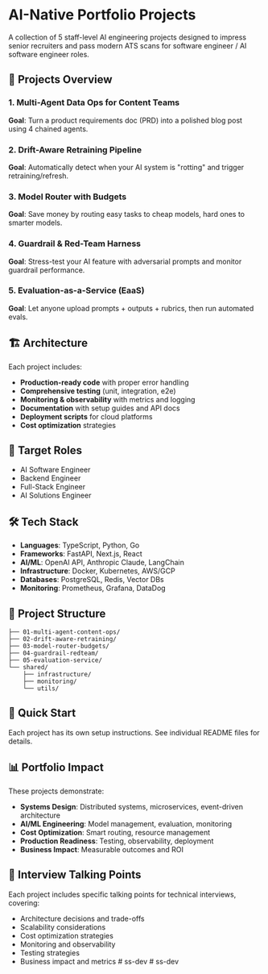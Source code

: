 # AI-Native Portfolio Projects

A collection of 5 staff-level AI engineering projects designed to impress senior recruiters and pass modern ATS scans for software engineer / AI software engineer roles.

## 🚀 Projects Overview

### 1. Multi-Agent Data Ops for Content Teams
**Goal**: Turn a product requirements doc (PRD) into a polished blog post using 4 chained agents.

### 2. Drift-Aware Retraining Pipeline  
**Goal**: Automatically detect when your AI system is "rotting" and trigger retraining/refresh.

### 3. Model Router with Budgets
**Goal**: Save money by routing easy tasks to cheap models, hard ones to smarter models.

### 4. Guardrail & Red-Team Harness
**Goal**: Stress-test your AI feature with adversarial prompts and monitor guardrail performance.

### 5. Evaluation-as-a-Service (EaaS)
**Goal**: Let anyone upload prompts + outputs + rubrics, then run automated evals.

## 🏗️ Architecture

Each project includes:
- **Production-ready code** with proper error handling
- **Comprehensive testing** (unit, integration, e2e)
- **Monitoring & observability** with metrics and logging
- **Documentation** with setup guides and API docs
- **Deployment scripts** for cloud platforms
- **Cost optimization** strategies

## 🎯 Target Roles

- AI Software Engineer
- Backend Engineer  
- Full-Stack Engineer
- AI Solutions Engineer

## 🛠️ Tech Stack

- **Languages**: TypeScript, Python, Go
- **Frameworks**: FastAPI, Next.js, React
- **AI/ML**: OpenAI API, Anthropic Claude, LangChain
- **Infrastructure**: Docker, Kubernetes, AWS/GCP
- **Databases**: PostgreSQL, Redis, Vector DBs
- **Monitoring**: Prometheus, Grafana, DataDog

## 📁 Project Structure

```
├── 01-multi-agent-content-ops/
├── 02-drift-aware-retraining/
├── 03-model-router-budgets/
├── 04-guardrail-redteam/
├── 05-evaluation-service/
└── shared/
    ├── infrastructure/
    ├── monitoring/
    └── utils/
```

## 🚀 Quick Start

Each project has its own setup instructions. See individual README files for details.

## 📊 Portfolio Impact

These projects demonstrate:
- **Systems Design**: Distributed systems, microservices, event-driven architecture
- **AI/ML Engineering**: Model management, evaluation, monitoring
- **Cost Optimization**: Smart routing, resource management
- **Production Readiness**: Testing, observability, deployment
- **Business Impact**: Measurable outcomes and ROI

## 🎤 Interview Talking Points

Each project includes specific talking points for technical interviews, covering:
- Architecture decisions and trade-offs
- Scalability considerations
- Cost optimization strategies
- Monitoring and observability
- Testing strategies
- Business impact and metrics
#   s s - d e v  
 #   s s - d e v  
 